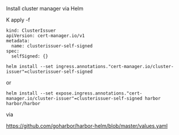 Install cluster manager via Helm

 K apply -f 
```
kind: ClusterIssuer
apiVersion: cert-manager.io/v1
metadata:
  name: clusterissuer-self-signed
spec:
  selfSigned: {}
```




```
helm install --set ingress.annotations."cert-manager.io/cluster-issuer"=clusterissuer-self-signed
```
or

```
helm install --set expose.ingress.annotations."cert-manager.io/cluster-issuer"=clusterissuer-self-signed harbor harbor/harbor
```
via 

https://github.com/goharbor/harbor-helm/blob/master/values.yaml
